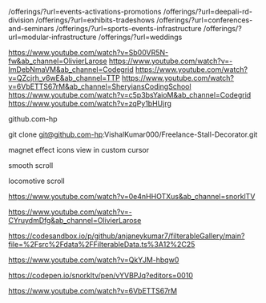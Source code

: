 /offerings/?url=events-activations-promotions
/offerings/?url=deepali-rd-division
/offerings/?url=exhibits-tradeshows
/offerings/?url=conferences-and-seminars
/offerings/?url=sports-events-infrastructure
/offerings/?url=modular-infrastructure
/offerings/?url=weddings

https://www.youtube.com/watch?v=Sb00VR5N-fw&ab_channel=OlivierLarose
https://www.youtube.com/watch?v=-ImDebNmaVM&ab_channel=Codegrid
https://www.youtube.com/watch?v=QZcjrh_v6wE&ab_channel=TTP
https://www.youtube.com/watch?v=6VbETTS67rM&ab_channel=SheryiansCodingSchool
https://www.youtube.com/watch?v=c5p3bsYaioM&ab_channel=Codegrid
https://www.youtube.com/watch?v=zqPy1bHUjrg

github.com-hp

git clone git@github.com-hp:VishalKumar000/Freelance-Stall-Decorator.git

<!-- #Account-1
Host github.com-OMS
    HostName github.com
    # Ignore Unknown UseKeyChain
    # UseKeyChain yes
    IdentityFile ~/.ssh/multi_id_rsa -->

magnet effect icons
view in custom cursor

smooth scroll

locomotive scroll

https://www.youtube.com/watch?v=0e4nHHOTXus&ab_channel=snorklTV

https://www.youtube.com/watch?v=-CYruydmDfg&ab_channel=OlivierLarose

<!-- Filter Data -->

https://codesandbox.io/p/github/anjaneykumar7/filterableGallery/main?file=%2Fsrc%2Fdata%2FFilterableData.ts%3A12%2C25


<!-- Codegrid -->

https://www.youtube.com/watch?v=QkYJM-hbqw0

https://codepen.io/snorkltv/pen/vYVBPJq?editors=0010

https://www.youtube.com/watch?v=6VbETTS67rM